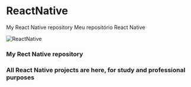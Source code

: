 # ReactNative

 My React Native repository
 Meu repositório React Native
 
 
<img align="center" alt="ReactNative" src="https://miro.medium.com/max/1024/1*xDi2csEAWxu95IEkaNdFUQ.png"/>


### My Rect Native repository
### All React Native projects are here, for study and professional purposes
